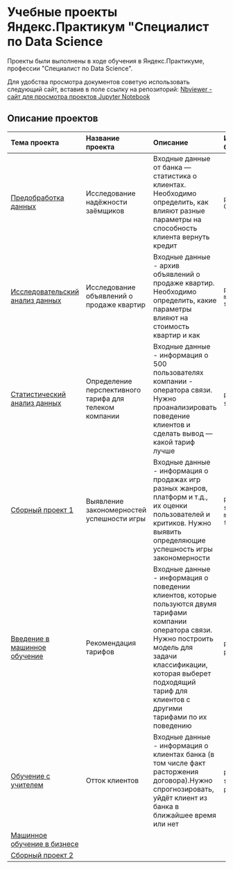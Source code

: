 # Учебные проекты Яндекс.Практикум "Специалист по Data Science
Проекты были выполнены в ходе обучения в Яндекс.Практикуме, профессии "Специалист по Data Science".

Для удобства просмотра документов советую использовать следующий сайт, вставив в поле ссылку на репозиторий: [Nbviewer - сайт для просмотра проектов Jupyter Notebook ](https://nbviewer.jupyter.org)

## Описание проектов
| Тема проекта | Название проекта | Описание | Используемые библиотеки | 
| :---------------------- | :---------------------- | :---------------------- | :---------------------- |
| [Предобработка данных](1.Preprocessing) | Исследование надёжности заёмщиков | Входные данные от банка — статистика о клиентах. Необходимо определить, как влияют разные параметры на способность клиента вернуть кредит  | `pandas` `Mystem` `Counter`  |
| [Исследовательский анализ данных](2.Exploratory_data_analysis) | Исследование объявлений о продаже квартир | Входные данные - архив объявлений о продаже квартир. Необходимо определить, какие параметры влияют на стоимость квартир и как   | `pandas` `numpy` `matplotlib` `seaborn` |
| [Статистический анализ данных](3.Statistical_data_analysis) | Определение перспективного тарифа для телеком компании | Входные данные - информация о 500 пользователях компании - оператора связи. Нужно проанализировать поведение клиентов и сделать вывод — какой тариф лучше | `pandas` `numpy` `scipy` `plotly` |
| [Сборный проект 1](4.Module_1) | Выявление закономерностей успешности игры | Входные данные - информация о продажах игр разных жанров, платформ и т.д., их оценки пользователей и критиков. Нужно выявить определяющие успешность игры закономерности | `pandas` `numpy` `scipy` `plotly` `matplotlib` `seaborn` |
| [Введение в машинное обучение](5.Introduction_to_ML) | Рекомендация тарифов | Входные данные - информация о поведении клиентов, которые пользуются двумя тарифами компании оператора связи. Нужно построить модель для задачи классификации, которая выберет подходящий тариф для клиентов с другими тарифами по их поведению | `pandas` `sklearn`  `plotly` `time` |
| [Обучение с учителем](6.Supervised_learning) | Отток клиентов | Входные данные - информация о клиентах банка (в том числе факт расторжения договора).Нужно спрогнозировать, уйдёт клиент из банка в ближайшее время или нет | `pandas` `numpy` `sklearn` `seaborn` `plotly` `time` |
| [Машинное обучение в бизнесе]() |  |  |  |
| [Сборный проект 2]() |  |  |  |
